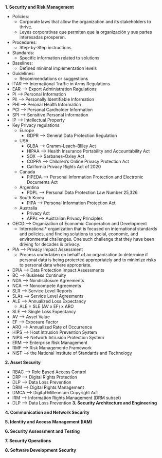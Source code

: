 **1. Security and Risk Management**
- Policies:
  - Corporate laws that allow the organization and its stakeholders to thrive.
  - Leyes corporativas que permiten que la organización y sus partes interesadas prosperen.
- Procedures:
  - Step-by-Step instructions
- Standards:
  - Specific information related to solutions
- Baselines:
  - Defined minimal implementation levels
- Guidelines: 
  - Recommendations or suggestions
- ITAR --> International Traffic in Arms Regulations
- EAR --> Export Administration Regulations
- PI --> Personal Information
- PII --> Personally Identifiable Information
- PHI --> Peronal Health Information
- PCI --> Personal Cardholder Information
- SPI --> Sensitive Personal Information
- IP --> Intellectual Property
- Key Privacy regulations
  - Europe
    - GDPR --> General Data Protection Regulation
  - USA
    - GLBA --> Gramm–Leach–Bliley Act
    - HIPAA --> Health Insurance Portability and Accountability Act
    - SOX --> Sarbanes–Oxley Act
    - COPPA --> Children’s Online Privacy Protection Act
    - California Privacy Rights Act of 2020
  - Canada
    - PIPEDA --> Personal Information Protection and Electronic Documents Act
  - Argentina
    - PDPL --> Personal Data Protection Law Number 25,326
  - South Korea
    - PIPA --> Personal Information Protection Act
  - Australia
    - Privacy Act
    - APPs --> Australian Privacy Principles
- OECD --> Organization of Economic Cooperation and Development
  - International* organization that is focused on international standards and policies, and finding solutions to social, economic, and environmental challenges. One such challenge that they have been driving for decades is privacy.
- PIA --> Privacy Impact Assessment
  - Process undertaken on behalf of an organization to determine if personal data is being protected appropriately and to minimize risks to personal data where appropriate.
- DPIA --> Data Protection Impact Assessments
- BC --> Business Continuity
- NDA --> Nondisclosure Agreements
- NCA --> Noncompete Agreements
- SLR --> Service Level Reports
- SLAs --> Service Level Agreements
- ALE --> Annualized Loss Expectancy
  - ALE = SLE (AV x EF) x ARO
- SLE --> Single Loss Expectancy
- AV --> Asset Value
- EF --> Exposure Factor
- ARO --> Annualized Rate of Occurrence
- HIPS --> Host Intrusion Prevention System
- NIPS --> Network Intrusion Protection System
- ERM --> Enterprise Risk Management
- RMF --> Risk Managemente Framework
- NIST --> the National Institute of Standards and Technology

**2. Asset Security**
- RBAC --> Role Based Access Control
- DRP --> Digital Rights Protection
- DLP --> Data Loss Prevention
- DRM --> Digital Rights Management
- DMCA --> Digital Millennium Copyright Act
- IRM --> Information Rights Management (DRM subset)
- DLP --> Data Loss Prevention
**3. Security Architecture and Engineering**


**4. Communication and Network Security**

**5. Identity and Access Management (IAM)**

**6. Security Assessment and Testing**

**7. Security Operations**

**8. Software Development Security**
